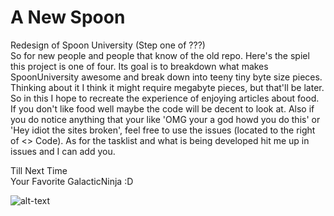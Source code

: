 # A New Spoon
Redesign of Spoon University (Step one of ???)    
So for new people and people that know of the old repo. Here's the spiel this project is one of four. Its goal is to breakdown what makes SpoonUniversity awesome and break down into teeny tiny byte size pieces. Thinking about it I think it might require megabyte pieces, but that'll be later. So in this I hope to recreate the experience of enjoying articles about food. If you don't like food well maybe the code will be decent to look at. Also if you do notice anything that your like 'OMG your a god howd you do this' or 'Hey idiot the sites broken', feel free to use the issues (located to the right of <> Code). As for the tasklist and what is being developed hit me up in issues and I can add you.
  
  Till Next Time  
  Your Favorite GalacticNinja :D
  
  ![alt-text](https://lolzombie.com/wp-content/uploads/2013/06/solo-chewie.jpg)
